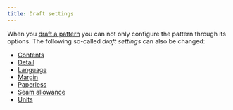 ```yaml
---
title: Draft settings
---
```


When you [draft a pattern](/draft) you can not only configure 
the pattern through its options. The following so-called *draft settings*
can also be changed:

 - [Contents](/docs/draft-settings/only)
 - [Detail](/docs/draft-settings/complete)
 - [Language](/docs/draft-settings/locale)
 - [Margin](/docs/draft-settings/margin)
 - [Paperless](/docs/draft-settings/paperless)
 - [Seam allowance](/docs/draft-settings/sa)
 - [Units](/docs/draft-settings/units)

